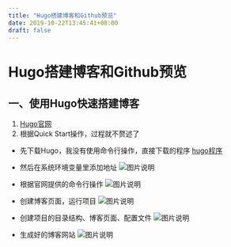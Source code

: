 ```yaml
---
title: "Hugo搭建博客和Github预览"
date: 2019-10-22T13:45:41+08:00
draft: false
---
```


# Hugo搭建博客和Github预览

## 一、使用Hugo快速搭建博客

1. [Hugo官网](https://gohugo.io/)
2. 根据Quick Start操作，过程就不赘述了
   
* 先下载Hugo，我没有使用命令行操作，直接下载的程序 [hugo程序](https://github.com/gohugoio/hugo/releases)
* 然后在系统环境变量里添加地址
![图片说明](/image/hugo/hugo-address.png)

* 根据官网提供的命令行操作
![图片说明](/image/hugo/hugo-1.png)

* 创建博客页面，运行项目
![图片说明](/image/hugo/hugo-2.png)

* 创建项目的目录结构、博客页面、配置文件
![图片说明](/image/hugo/hugo-3.png)

* 生成好的博客网站
![图片说明](/image/hugo/hugo-end.png)
